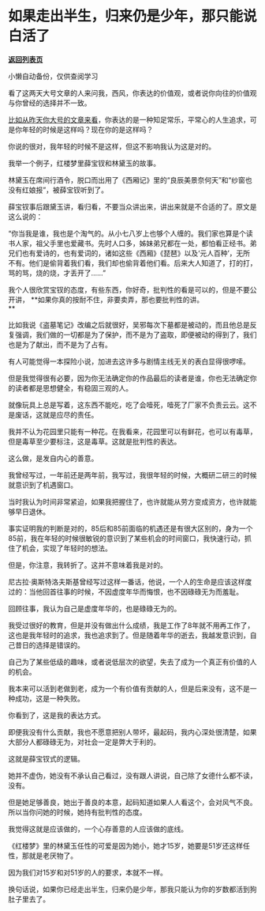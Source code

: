 # 如果走出半生，归来仍是少年，那只能说白活了

[**返回列表页**](/gzh/记忆承载3)

小懒自动备份，仅供查阅学习

看了这两天大号文章的人来问我，西风，你表达的价值观，或者说你向往的价值观与你曾经的选择并不一致。  

  

[比如从昨天你大号的文章来看](http://mp.weixin.qq.com/s?__biz=MzU0MjYwNDU2Mw==&mid=2247500846&idx=1&sn=78167507e00d9180345b15638e55ad9f&chksm=fb1aa852cc6d21445a56b3fed1ea6722fbf6d307d491a80a986b9db0f2891f77c61032f88989&scene=21#wechat_redirect)，你表达的是一种知足常乐，平常心的人生追求，可是你年轻的时候是这样吗？现在你的是这样吗？  

  

你说的很对，我年轻的时候不是这样，但这不影响我认为这是对的。

  

我举一个例子，红楼梦里薛宝钗和林黛玉的故事。

  

林黛玉在席间行酒令，脱口而出用了《西厢记》里的“良辰美景奈何天”和“纱窗也没有红娘报”，被薛宝钗听到了。

  

薛宝钗事后跟黛玉讲，看归看，不要当众讲出来，讲出来就是不合适的了。原文是这么说的：

  

“你当我是谁，我也是个淘气的。从小七八岁上也够个人缠的。我们家也算是个读书人家，祖父手里也爱藏书。先时人口多，姊妹弟兄都在一处，都怕看正经书。弟兄们也有爱诗的，也有爱词的，诸如这些《西厢》《琵琶》以及‘元人百种’，无所不有。他们是偷背着我们看，我们却也偷背着他们看。后来大人知道了，打的打，骂的骂，烧的烧，才丢开了……”

  

我个人很欣赏宝钗的态度，有些东西，你好奇，批判性的看是可以的，但是不要公开讲， **如果你真的按耐不住，非要卖弄，那也要批判性的讲。  
**

  

比如我说《盗墓笔记》改编之后就很好，吴邪每次下墓都是被动的，而且他总是反复强调，我们做的一切都是为了保护，而不是为了盗取，即便被动的得到了，我们也是为了献出，而不是为了占有。  

  

有人可能觉得一本探险小说，加进去这许多与剧情主线无关的表白显得很啰嗦。  

  

但是我觉得很有必要，因为你无法确定你的作品最后的读者是谁，你也无法确定你的读者都是思想健全，有稳固三观的人。  

  

就像玩具上总是写着，这东西不能吃，吃了会噎死，噎死了厂家不负责云云。这不是废话，这就是应尽的责任。  

  

我并不认为花园里只能有一种花。在我看来，花园里可以有鲜花，也可以有毒草，但是毒草至少要标注，这是毒草。这就是批判性的表达。

  

这么做，是发自内心的善意。

  

我曾经写过，一年前还是两年前，我写过，我很年轻的时候，大概研二研三的时候就意识到了机遇窗口。

  

当时我认为时间非常紧迫，如果我把握住了，也许就能从劳方变成资方，也许就能够早日退休。

  

事实证明我的判断是对的，85后和85前面临的机遇还是有很大区别的，身为一个85前，我在年轻的时候很敏锐的意识到了某些机会的时间窗口，我快速行动，抓住了机会，实现了年轻时的想法。

  

但是，你注意，我转折了。这并不意味着我是对的。

  

尼古拉·奥斯特洛夫斯基曾经写过这样一番话，他说，一个人的生命是应该这样度过的：当他回首往事的时候，不因虚度年华而悔恨，也不因碌碌无为而羞耻。

  

回顾往事，我认为自己是虚度年华的，也是碌碌无为的。  

  

我受过很好的教育，但是并没有做出什么成绩，我是工作了8年就不用再工作了，这也是我年轻时的追求，我也追求到了。但是随着年华的逝去，我越发意识到，自己昔日的选择是错误的。  

  

自己为了某些低级的趣味，或者说低层次的欲望，失去了成为一个真正有价值的人的机会。

  

我本来可以活到老做到老，成为一个有价值有贡献的人，但是后来没有，这不是一种成功，这是一种失败。  

  

你看到了，这是我的表达方式。  

  

即便我没有什么贡献，我也不愿意把别人带坏，最起码，我内心深处很清楚，如果大部分人都碌碌无为，对社会一定是弊大于利的。  

  

这就是薛宝钗式的逻辑。

  

她并不虚伪，她没有不承认自己看过，没有跟人讲说，自己除了女德什么都不读，没有。

  

但是她足够善良，她出于善良的本意，起码知道如果人人看这个，会对风气不良。所以当你问她的时候，她持有批判性的态度。

  

我觉得这就是应该做的，一个心存善意的人应该做的底线。

  

《红楼梦》里的林黛玉任性的可爱是因为她小，她才15岁，她要是51岁还这样任性，那就是老厌物了。

  

因为我们对15岁和对51岁的人的要求，本就不一样。

  

换句话说，如果你已经走出半生，归来仍是少年，那我只能认为你的岁数都活到狗肚子里去了。

